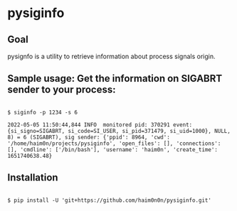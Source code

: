 # pysiginfo


## Goal

pysignfo is a utility to retrieve information about process signals origin.


## Sample usage: Get the information on SIGABRT sender to your process:

```shell

$ siginfo -p 1234 -s 6 

2022-05-05 11:50:44,844 INFO  monitored pid: 370291 event: {si_signo=SIGABRT, si_code=SI_USER, si_pid=371479, si_uid=1000}, NULL, 8) = 6 (SIGABRT), sig sender: {'ppid': 8964, 'cwd': '/home/haim0n/projects/pysiginfo', 'open_files': [], 'connections': [], 'cmdline': ['/bin/bash'], 'username': 'haim0n', 'create_time': 1651740638.48}
```

## Installation

```shell

$ pip install -U 'git+https://github.com/haim0n0n/pysiginfo.git'
```